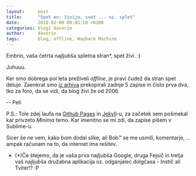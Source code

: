 ```yaml
---
layout:		post
title:		"Spet en: živijo, svet ... oz. splet"
date:		2018-02-09 09:45:18 +0100
categories:	blogi davorin
author:		davorin
tags:		blog, offline, Wayback Machine
---
```


Embrio, vaša četrta najljubša spletna stran*, spet živi. :)

Juhuuu.

Ker smo dobrega pol leta preživeli _offline_, je pravi čudež da stran spet deluje. Zaenkrat smo [iz arhiva](https://web.archive.org/web/20160815224546/http://www.em3r10.com/) prekopirali zadnje 5 zapise in čisto prva dva, tko za foro, da se vidi, da blog živi že od 2006. 

-- Peli

P.S.: Tole zdej laufa na [Github Pages](https://pages.github.com/) in [Jekyll](http://jekyllrb.com/)-u, za začetek sem pošmekal kar privzeto _Minima_ temo. Kar imenitno se mi zdi, da zapise pišem v Sublime-u.

Sicer še ne vem, kako bom dodal slike, ali Bob™ se me usmili, komentarje, ... ampak računam na to, da internet ima rešitev.

* (*)Če štejemo, da je vaša prva najljubša Google, druga Fejsič in tretja vaš najljubša družabna aplikacija oz. odganjalec dolgčasa - Instič ali Tviter!? :P 